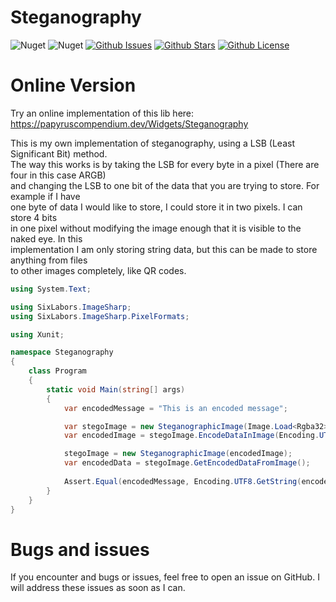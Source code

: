 # Steganography
![Nuget](https://img.shields.io/nuget/v/SteganographyLibrary)
![Nuget](https://img.shields.io/nuget/dt/SteganographyLibrary)
[![Github Issues](https://img.shields.io/github/issues/PapyrusCompendium/Steganography-Library.svg)]()
[![Github Stars](https://img.shields.io/github/stars/PapyrusCompendium/Steganography-Library.svg)]()
[![Github License](https://img.shields.io/github/license/PapyrusCompendium/Steganography-Library.svg)]()

# Online Version
Try an online implementation of this lib here:  
https://papyruscompendium.dev/Widgets/Steganography

This is my own implementation of steganography, using a LSB (Least Significant Bit) method.  
The way this works is by taking the LSB for every byte in a pixel (There are four in this case ARGB)  
and changing the LSB to one bit of the data that you are trying to store. For example if I have  
one byte of data I would like to store, I could store it in two pixels. I can store 4 bits  
in one pixel without modifying the image enough that it is visible to the naked eye. In this  
implementation I am only storing string data, but this can be made to store anything from files  
to other images completely, like QR codes.  

```cs
using System.Text;

using SixLabors.ImageSharp;
using SixLabors.ImageSharp.PixelFormats;

using Xunit;

namespace Steganography
{
    class Program
    {
        static void Main(string[] args)
        {
            var encodedMessage = "This is an encoded message";

            var stegoImage = new SteganographicImage(Image.Load<Rgba32>("TestImage.png"));
            var encodedImage = stegoImage.EncodeDataInImage(Encoding.UTF8.GetBytes(encodedMessage));

            stegoImage = new SteganographicImage(encodedImage);
            var encodedData = stegoImage.GetEncodedDataFromImage();
            
            Assert.Equal(encodedMessage, Encoding.UTF8.GetString(encodedData));
        }
    }
}
```

# Bugs and issues
If you encounter and bugs or issues, feel free to open an issue on GitHub. I will address these issues as soon as I can.
